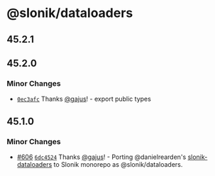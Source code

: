 # @slonik/dataloaders

## 45.2.1

## 45.2.0

### Minor Changes

- [`0ec3afc`](https://github.com/gajus/slonik/commit/0ec3afcf8ac2d7444cc0844a4347ca110159e958) Thanks [@gajus](https://github.com/gajus)! - export public types

## 45.1.0

### Minor Changes

- [#606](https://github.com/gajus/slonik/pull/606) [`6dc4524`](https://github.com/gajus/slonik/commit/6dc45241dfe1678e79e1db68ef8cf449034d296f) Thanks [@gajus](https://github.com/gajus)! - Porting @danielrearden's [slonik-dataloaders](https://github.com/danielrearden/slonik-dataloaders) to Slonik monorepo as @slonik/dataloaders.
